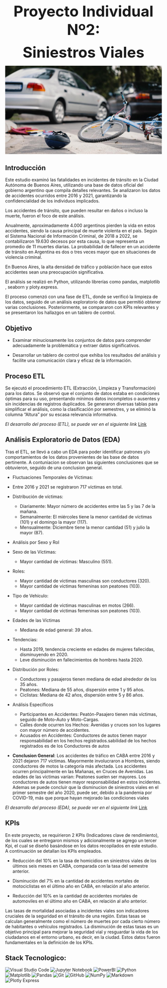 <p align="center">
  <b><font size="50">Proyecto Individual Nº2:</font></b>
</p>
<p align="center">
  <b><font size="50">Siniestros Viales</font></b>
</p>

![Imagen Proyecto](png/Imagen%20Proyecto.jpg)

## Introducción
Este estudio examinó las fatalidades en incidentes de tránsito en la Ciudad Autónoma de Buenos Aires, utilizando una base de datos oficial del gobierno argentino que compila detalles relevantes. Se analizaron los datos de accidentes ocurridos entre 2016 y 2021, garantizando la confidencialidad de los individuos implicados.

Los accidentes de tránsito, que pueden resultar en daños o incluso la muerte, fueron el foco de este análisis.

Anualmente, aproximadamente 4.000 argentinos pierden la vida en estos accidentes, siendo la causa principal de muerte violenta en el país. Según el Sistema Nacional de Información Criminal, de 2018 a 2022, se contabilizaron 19.630 decesos por esta causa, lo que representa un promedio de 11 muertes diarias. La probabilidad de fallecer en un accidente de tránsito en Argentina es dos o tres veces mayor que en situaciones de violencia criminal.

En Buenos Aires, la alta densidad de tráfico y población hace que estos accidentes sean una preocupación significativa.

El análisis se realizó en Python, utilizando librerías como pandas, matplotlib , seaborn y ploty.express.

El proceso comenzó con una fase de ETL, donde se verificó la limpieza de los datos, seguido de un análisis exploratorio de datos que permitió obtener varias conclusiones. Posteriormente, se compararon con KPIs relevantes y se presentaron los hallazgos en un tablero de control.

## Objetivo

- Examinar minuciosamente los conjuntos de datos para comprender adecuadamente la problemática y extraer datos significativos.

- Desarrollar un tablero de control que exhiba los resultados del análisis y facilite una comunicación clara y eficaz de la información.

## Proceso ETL

Se ejecutó el procedimiento ETL (Extracción, Limpieza y Transformación) para los datos. Se observó que el conjunto de datos estaba en condiciones óptimas para su uso, presentando mínimos datos incompletos o ausentes y sin incidencias de registros duplicados. Se generaron diversas tablas para simplificar el análisis, como la clasificación por semestres, y se eliminó la columna “Altura” por su escasa relevancia informativa.

*El desarrollo del proceso (ETL), se puede ver en el siguiente link* [Link]()

## Análisis Exploratorio de Datos (EDA)

Tras el ETL, se llevó a cabo un EDA para poder identificar patrones y/o comportamientos de los datos provenientes de las base de datos pertinente. A contuniacion se observan las siguientes conclusiones que se obtuvieron, seguido de una conclusion general.

- Fluctuaciones Temporales de Víctimas:
- Entre 2016 y 2021 se registraron 717 víctimas en total.

- Distribución de víctimas:
    - Diariamente: Mayor número de accidentes entre las 5 y las 7 de la mañana.
    - Semanalmente: El miércoles tiene la menor cantidad de víctimas (101) y el domingo la mayor (117).
    - Mensualmente: Diciembre tiene la menor cantidad (51) y julio la mayor (87).

- Análisis por Sexo y Rol
- Sexo de las Víctimas:
    - Mayor cantidad de víctimas: Masculino (551).
- Roles:
    - Mayor cantidad de víctimas masculinas son conductores (320).
    - Mayor cantidad de víctimas femeninas son peatones (103).

- Tipo de Vehículo:
    - Mayor cantidad de víctimas masculinas en motos (266).
    - Mayor cantidad de víctimas femeninas son peatones (103).

- Edades de las Víctimas
    - Mediana de edad general: 39 años.

- Tendencias:
    - Hasta 2019, tendencia creciente en edades de mujeres fallecidas, disminuyendo en 2020.
    - Leve disminución en fallecimientos de hombres hasta 2020.

- Distribución por Roles:
    - Conductores y pasajeros tienen mediana de edad alrededor de los 35 años.
    - Peatones: Mediana de 55 años, dispersión entre 1 y 95 años.
    - Ciclistas: Mediana de 42 años, dispersión entre 5 y 86 años.

- Análisis Específicos
    - Participantes en Accidentes: Peatón-Pasajero tienen más víctimas, seguido de Moto-Auto y Moto-Cargas.
    - Calles donde ocurren los Hechos: Avenidas y cruces son los lugares con mayor número de accidentes.
    - Acusados en Accidentes: Conductores de autos tienen mayor responsabilidad en los hechos registrados.sabilidad de los hechos registrados es de los Conductores de autos

- **Conclusion General**: Los accidentes de tráfico en CABA entre 2016 y 2021 dejaron 717 víctimas. Mayormente involucraron a Hombres, siendo conductores de motos la categoría más afectada. Los accidentes ocurren principalmente en las Mañanas, en Cruces de Avenidas. Las edades de las víctimas varían: Peatones suelen ser mayores. Los conductores de autos tienen mayor responsabilidad en estos incidentes. Ademas se puede concluir que la disminucion de siniestros viales en el primer semestre del año 2020, puede ser, debido a la pandemia por COVID-19, más que porque hayan mejorado las condiciones viales

*El desarrollo del proceso (EDA), se puede ver en el siguiente link* [Link]()
## KPIs

En este proyecto, se requirieron 2 KPIs (Indicadores clave de rendimiento), de los cuales se entregaron mismos y adicionalmente se agrego un tercer Kpi, el cual se  diseñó basándose en los datos recopilados en este estudio. A continuación se detallan los KPIs empleados.

- Reducción del 10% en la tasa de homicidios en siniestros viales de los últimos seis meses en CABA, comparada con la tasa del semestre anterior.

- Disminución del 7% en la cantidad de accidentes mortales de motociclistas en el último año en CABA, en relación al año anterior.

- Reducción del 10% en la cantidad de accidentes mortales de automoviles en el último año en CABA, en relación al año anterior.

Las tasas de mortalidad asociadas a incidentes viales son indicadores cruciales de la seguridad en el tránsito de una región. Estas tasas se calculan generalmente como el número de muertes por cada cierto número de habitantes o vehículos registrados. La disminución de estas tasas es un objetivo principal para mejorar la seguridad vial y resguardar la vida de los ciudadanos en el entorno urbano, es decir, en la ciudad. Estos datos fueron fundamentales en la definición de los KPIs.

## Stack Tecnologico:
![Visual Studio Code](https://img.shields.io/badge/Visual%20Studio%20Code-0078d7.svg?style=for-the-badge&logo=visual-studio-code&logoColor=white)
![Jupyter Notebook](https://img.shields.io/badge/jupyter-%23FA0F00.svg?style=for-the-badge&logo=jupyter&logoColor=white)
![PowerBI]( https://img.shields.io/badge/PowerBI-F2C811?style=for-the-badge&logo=Power%20BI&logoColor=white)
![Python](https://img.shields.io/badge/python-3670A0?style=for-the-badge&logo=python&logoColor=ffdd54)
![Matplotlib](https://img.shields.io/badge/Matplotlib-%23ffffff.svg?style=for-the-badge&logo=Matplotlib&logoColor=black)
![Pandas](https://img.shields.io/badge/pandas-%23150458.svg?style=for-the-badge&logo=pandas&logoColor=white)
![Git](https://img.shields.io/badge/git-%23F05033.svg?style=for-the-badge&logo=git&logoColor=white)
![GitHub](https://img.shields.io/badge/github-%23121011.svg?style=for-the-badge&logo=github&logoColor=white)
![NumPy](https://img.shields.io/badge/numpy-%23013243.svg?style=for-the-badge&logo=numpy&logoColor=white)
![Markdown](https://img.shields.io/badge/markdown-%23000000.svg?style=for-the-badge&logo=markdown&logoColor=white)
![Plotly Express](https://img.shields.io/badge/plotly_express-%233F4F75.svg?style=for-the-badge&logo=plotly&logoColor=white)
